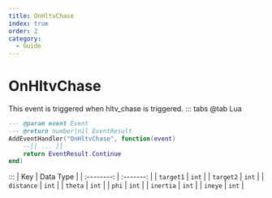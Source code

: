 ```yaml
---
title: OnHltvChase
index: true
order: 2
category:
  - Guide
---
```


# OnHltvChase
This event is triggered when hltv_chase is triggered.
::: tabs
@tab Lua
```lua
--- @param event Event
--- @return number|nil EventResult
AddEventHandler("OnHltvChase", function(event)
    --[[ ... ]]
    return EventResult.Continue
end)
```

:::
|     Key    | Data Type |
| :--------: | :-------: |
|  `target1` |   `int`   |
|  `target2` |   `int`   |
| `distance` |   `int`   |
|   `theta`  |   `int`   |
|    `phi`   |   `int`   |
|  `inertia` |   `int`   |
|   `ineye`  |   `int`   |